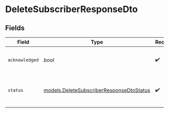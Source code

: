 # DeleteSubscriberResponseDto


## Fields

| Field                                                                                      | Type                                                                                       | Required                                                                                   | Description                                                                                |
| ------------------------------------------------------------------------------------------ | ------------------------------------------------------------------------------------------ | ------------------------------------------------------------------------------------------ | ------------------------------------------------------------------------------------------ |
| `acknowledged`                                                                             | *bool*                                                                                     | :heavy_check_mark:                                                                         | A boolean stating the success of the action                                                |
| `status`                                                                                   | [models.DeleteSubscriberResponseDtoStatus](../models/deletesubscriberresponsedtostatus.md) | :heavy_check_mark:                                                                         | The status enum for the performed action                                                   |